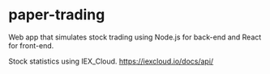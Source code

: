 # paper-trading
Web app that simulates stock trading using Node.js for back-end and React for front-end.

Stock statistics using IEX_Cloud. https://iexcloud.io/docs/api/ 
